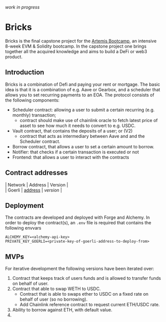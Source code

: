 _work in progress_

# Bricks
Bricks is the final capstone project for the [Artemis Bootcamp](https://www.artemis.education/), an intensive 8-week EVM & Solidity bootcamp. In the capstone project one brings together all the acquired knowledge and aims to build a DeFi or web3 product.

## Introduction
Bricks is a combination of Defi and paying your rent or mortgage. The basic idea is that it is a combination of e.g. Aave or Gearbox, and a scheduler that allows you to set recurring payments to an EOA. The protocol consists of the following components:

- Scheduler contract: allowing a user to submit a certain recurring (e.g. monthly) transaction;
    - contract should make use of chainlink oracle to fetch latest price of asset to see how much
    it needs to convert to e.g. USDC.
- Vault contract, that contains the deposits of a user; or (V2)
    - contract that acts as intermediary between Aave and and the Scheduler contract.
- Borrow contract, that allows a user to set a certain amount to borrow.
- Notifier: that checks if a certain transaction is executed or not
- Frontend: that allows a user to interact with the contracts

## Contract addresses

| Network | Address | Version |  
| Goerli | [address](link) | _version_ |

## Deployment

The contracts are developed and deployed with Forge and Alchemy. In order to deploy the contract(s), an `.env` file is required that contains the following envvars
```
ALCHEMY_KEY=<alchemy-api-key>
PRIVATE_KEY_GOERLI=<private-key-of-goerli-address-to-deploy-from>
```

## MVPs

For iterative development the following versions have been iterated over:
1. Contract that keeps track of users funds and is allowed to transfer funds on behalf of user. 
2. Contract that able to swap WETH to USDC.  
    * Contract that is able to swaps ether to USDC on a fixed rate on behalf of user (so no borrowing).  
    * Add Chainlink reference contract to request current ETH/USDC rate. 
3. Ability to borrow against ETH, with default value.
4. 
